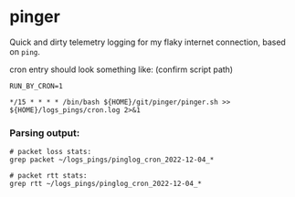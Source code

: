# pinger

Quick and dirty telemetry logging for my flaky internet connection, based on `ping`.


cron entry should look something like: (confirm script path)

```
RUN_BY_CRON=1

*/15 * * * * /bin/bash ${HOME}/git/pinger/pinger.sh >> ${HOME}/logs_pings/cron.log 2>&1
```

### Parsing output:
```
# packet loss stats:
grep packet ~/logs_pings/pinglog_cron_2022-12-04_*

# packet rtt stats:
grep rtt ~/logs_pings/pinglog_cron_2022-12-04_*
```
